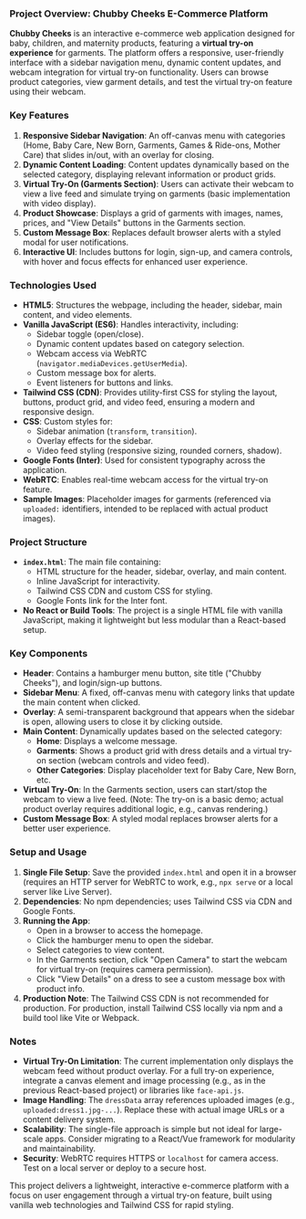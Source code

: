 ### Project Overview: Chubby Cheeks E-Commerce Platform

**Chubby Cheeks** is an interactive e-commerce web application designed for baby, children, and maternity products, featuring a **virtual try-on experience** for garments. The platform offers a responsive, user-friendly interface with a sidebar navigation menu, dynamic content updates, and webcam integration for virtual try-on functionality. Users can browse product categories, view garment details, and test the virtual try-on feature using their webcam.

### Key Features
1. **Responsive Sidebar Navigation**: An off-canvas menu with categories (Home, Baby Care, New Born, Garments, Games & Ride-ons, Mother Care) that slides in/out, with an overlay for closing.
2. **Dynamic Content Loading**: Content updates dynamically based on the selected category, displaying relevant information or product grids.
3. **Virtual Try-On (Garments Section)**: Users can activate their webcam to view a live feed and simulate trying on garments (basic implementation with video display).
4. **Product Showcase**: Displays a grid of garments with images, names, prices, and "View Details" buttons in the Garments section.
5. **Custom Message Box**: Replaces default browser alerts with a styled modal for user notifications.
6. **Interactive UI**: Includes buttons for login, sign-up, and camera controls, with hover and focus effects for enhanced user experience.

### Technologies Used
- **HTML5**: Structures the webpage, including the header, sidebar, main content, and video elements.
- **Vanilla JavaScript (ES6)**: Handles interactivity, including:
  - Sidebar toggle (open/close).
  - Dynamic content updates based on category selection.
  - Webcam access via WebRTC (`navigator.mediaDevices.getUserMedia`).
  - Custom message box for alerts.
  - Event listeners for buttons and links.
- **Tailwind CSS (CDN)**: Provides utility-first CSS for styling the layout, buttons, product grid, and video feed, ensuring a modern and responsive design.
- **CSS**: Custom styles for:
  - Sidebar animation (`transform`, `transition`).
  - Overlay effects for the sidebar.
  - Video feed styling (responsive sizing, rounded corners, shadow).
- **Google Fonts (Inter)**: Used for consistent typography across the application.
- **WebRTC**: Enables real-time webcam access for the virtual try-on feature.
- **Sample Images**: Placeholder images for garments (referenced via `uploaded:` identifiers, intended to be replaced with actual product images).

### Project Structure
- **`index.html`**: The main file containing:
  - HTML structure for the header, sidebar, overlay, and main content.
  - Inline JavaScript for interactivity.
  - Tailwind CSS CDN and custom CSS for styling.
  - Google Fonts link for the Inter font.
- **No React or Build Tools**: The project is a single HTML file with vanilla JavaScript, making it lightweight but less modular than a React-based setup.

### Key Components
- **Header**: Contains a hamburger menu button, site title ("Chubby Cheeks"), and login/sign-up buttons.
- **Sidebar Menu**: A fixed, off-canvas menu with category links that update the main content when clicked.
- **Overlay**: A semi-transparent background that appears when the sidebar is open, allowing users to close it by clicking outside.
- **Main Content**: Dynamically updates based on the selected category:
  - **Home**: Displays a welcome message.
  - **Garments**: Shows a product grid with dress details and a virtual try-on section (webcam controls and video feed).
  - **Other Categories**: Display placeholder text for Baby Care, New Born, etc.
- **Virtual Try-On**: In the Garments section, users can start/stop the webcam to view a live feed. (Note: The try-on is a basic demo; actual product overlay requires additional logic, e.g., canvas rendering.)
- **Custom Message Box**: A styled modal replaces browser alerts for a better user experience.

### Setup and Usage
1. **Single File Setup**: Save the provided `index.html` and open it in a browser (requires an HTTP server for WebRTC to work, e.g., `npx serve` or a local server like Live Server).
2. **Dependencies**: No npm dependencies; uses Tailwind CSS via CDN and Google Fonts.
3. **Running the App**:
   - Open in a browser to access the homepage.
   - Click the hamburger menu to open the sidebar.
   - Select categories to view content.
   - In the Garments section, click "Open Camera" to start the webcam for virtual try-on (requires camera permission).
   - Click "View Details" on a dress to see a custom message box with product info.
4. **Production Note**: The Tailwind CSS CDN is not recommended for production. For production, install Tailwind CSS locally via npm and a build tool like Vite or Webpack.

### Notes
- **Virtual Try-On Limitation**: The current implementation only displays the webcam feed without product overlay. For a full try-on experience, integrate a canvas element and image processing (e.g., as in the previous React-based project) or libraries like `face-api.js`.
- **Image Handling**: The `dressData` array references uploaded images (e.g., `uploaded:dress1.jpg-...`). Replace these with actual image URLs or a content delivery system.
- **Scalability**: The single-file approach is simple but not ideal for large-scale apps. Consider migrating to a React/Vue framework for modularity and maintainability.
- **Security**: WebRTC requires HTTPS or `localhost` for camera access. Test on a local server or deploy to a secure host.

This project delivers a lightweight, interactive e-commerce platform with a focus on user engagement through a virtual try-on feature, built using vanilla web technologies and Tailwind CSS for rapid styling.
